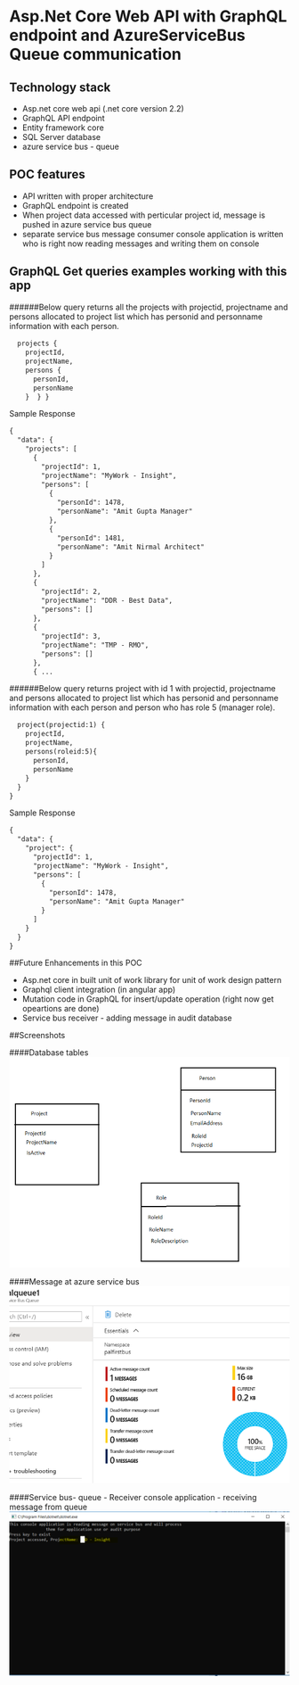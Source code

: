 # **Asp.Net Core Web API with GraphQL endpoint and AzureServiceBus Queue communication**

## Technology stack

- Asp.net core web api (.net core version 2.2)
- GraphQL API endpoint
- Entity framework core
- SQL Server database
- azure service bus - queue

## POC features
- API written with proper architecture
- GraphQL endpoint is created
- When project data accessed with perticular project id, message is pushed in azure service bus queue 
- separate service bus message consumer console application is written who is right now reading messages and writing them on console

## GraphQL Get queries examples working with this app
######Below query returns all the projects with projectid, projectname and persons allocated to project list which has personid and personname information with each person.
```{
  projects {
    projectId,
    projectName,
    persons {
      personId,
      personName
    }  } }
```

Sample Response

```
{
  "data": {
    "projects": [
      {
        "projectId": 1,
        "projectName": "MyWork - Insight",
        "persons": [
          {
            "personId": 1478,
            "personName": "Amit Gupta Manager"
          },
          {
            "personId": 1481,
            "personName": "Amit Nirmal Architect"
          }
        ]
      },
      {
        "projectId": 2,
        "projectName": "DDR - Best Data",
        "persons": []
      },
      {
        "projectId": 3,
        "projectName": "TMP - RMO",
        "persons": []
      },
      { ...
```

######Below query returns project with id 1 with projectid, projectname and persons allocated to project list which has personid and personname information with each person and person who has role 5 (manager role).
```{
  project(projectid:1) {
    projectId,
    projectName,
    persons(roleid:5){
      personId,
      personName
    }
  }
}
```
Sample Response
```
{
  "data": {
    "project": {
      "projectId": 1,
      "projectName": "MyWork - Insight",
      "persons": [
        {
          "personId": 1478,
          "personName": "Amit Gupta Manager"
        }
      ]
    }
  }
}
```


##Future Enhancements in this POC

- Asp.net core in built unit of work library for unit of work design pattern
- Graphql client integration (in angular app)
- Mutation code in GraphQL for insert/update operation (right now get opeartions are done)
- Service bus receiver - adding message in audit database



##Screenshots

####Database tables
![](DBTables.png)


####Message at azure service bus
![](PortalServiceBusQueue.PNG)



####Service bus- queue - Receiver console application - receiving message from queue
![](PortalServiceBusQueueReceiver.PNG)



